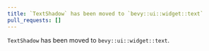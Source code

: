 ```yaml
---
title: `TextShadow` has been moved to `bevy::ui::widget::text`
pull_requests: []
---
```


`TextShadow` has been moved to `bevy::ui::widget::text`.

